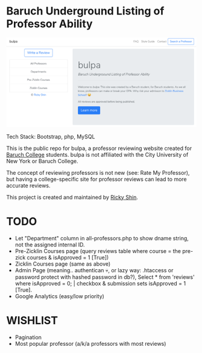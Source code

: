 # Baruch Underground Listing of Professor Ability

![home-page](/home.png?raw=true "bulpa Homepage")

Tech Stack: Bootstrap, php, MySQL

This is the public repo for bulpa, a professor reviewing website created for [Baruch College](http://baruch.cuny.edu) students. bulpa is not affiliated with the City University of New York or Baruch College.

The concept of reviewing professors is not new (see: Rate My Professor), but having a college-specific site for professor reviews can lead to more accurate reviews.

This project is created and maintained by [Ricky Shin](https://www.rickyshin.com).

# TODO
* Let "Department" column in all-professors.php to show dname string, not the assigned internal ID.
* Pre-Zicklin Courses page (query reviews table where course = the pre-zick courses & isApproved = 1 [True])
* Zicklin Courses page (same as above)
* Admin Page (meaning.. authentican 💀, or lazy way: .htaccess or password protect with hashed password in db?), Select * from 'reviews'  where isApproved = 0; | checkbox & submission sets isApproved = 1 [True]. 
* Google Analytics (easy/low priority)

# WISHLIST
* Pagination
* Most popular professor (a/k/a professors with most reviews)
